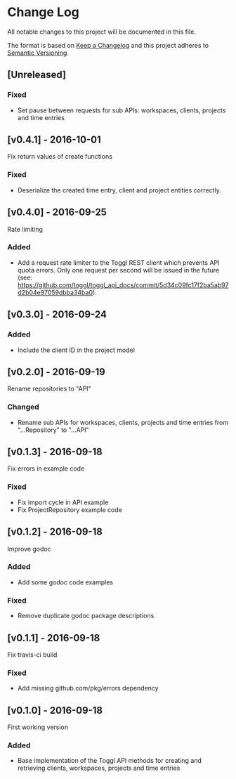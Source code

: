 # Change Log
All notable changes to this project will be documented in this file.

The format is based on [Keep a Changelog](http://keepachangelog.com/)
and this project adheres to [Semantic Versioning](http://semver.org/).

## [Unreleased]

### Fixed

- Set pause between requests for sub APIs: workspaces, clients, projects and time entries

## [v0.4.1] - 2016-10-01

Fix return values of create functions

### Fixed
- Deserialize the created time entry, client and project entities correctly.

## [v0.4.0] - 2016-09-25

Rate limiting

### Added
- Add a request rate limiter to the Toggl REST client which prevents API quota errors. Only one request per second will be issued in the future (see: https://github.com/toggl/toggl_api_docs/commit/5d34c09fc17f2ba5ab97d2b04e97059dbba34ba0).

## [v0.3.0] - 2016-09-24

### Added
- Include the client ID in the project model

## [v0.2.0] - 2016-09-19

Rename repositories to "API"

### Changed
- Rename sub APIs for workspaces, clients, projects and time entries from "...Repository" to "...API"

## [v0.1.3] - 2016-09-18

Fix errors in example code

### Fixed
- Fix import cycle in API example
- Fix ProjectRepository example code

## [v0.1.2] - 2016-09-18

Improve godoc

### Added
- Add some godoc code examples

### Fixed
- Remove duplicate godoc package descriptions

## [v0.1.1] - 2016-09-18

Fix travis-ci build

### Fixed
- Add missing github.com/pkg/errors dependency

## [v0.1.0] - 2016-09-18

First working version

### Added
- Base implementation of the Toggl API methods for creating and retrieving clients, workspaces, projects and time entries
